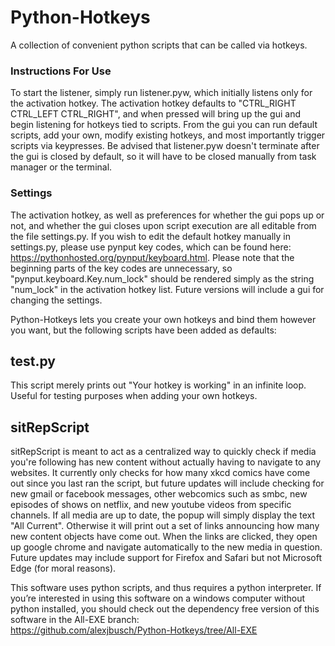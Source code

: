 # Python-Hotkeys
A collection of convenient python scripts that can be called via hotkeys.

### Instructions For Use
To start the listener, simply run listener.pyw, which initially listens only for the activation hotkey. The activation hotkey defaults to "CTRL_RIGHT  CTRL_LEFT  CTRL_RIGHT", and when pressed will bring up the gui and begin listening for hotkeys tied to scripts.  From the gui you can run default scripts, add your own, modify existing hotkeys, and most importantly trigger scripts via keypresses. Be advised that listener.pyw doesn't terminate after the gui is closed by default, so it will have to be closed manually from task manager or the terminal.  

### Settings
The activation hotkey, as well as preferences for whether the gui pops up or not, and whether the gui closes upon script execution are all editable from the file settings.py.  If you wish to edit the default hotkey manually in settings.py, please use pynput key codes, which can be found here: https://pythonhosted.org/pynput/keyboard.html.  Please note that the beginning parts of the key codes are unnecessary, so "pynput.keyboard.Key.num_lock" should be rendered simply as the string "num_lock" in the activation hotkey list.  Future versions will include a gui for changing the settings. 

Python-Hotkeys lets you create your own hotkeys and bind them however you want, but the following scripts have been added as defaults:
## test.py
This script merely prints out "Your hotkey is working" in an infinite loop.  Useful for testing purposes when adding your own hotkeys.

## sitRepScript
sitRepScript is meant to act as a centralized way to quickly check if media you're following has new content without actually having to navigate to any websites.  It currently only checks for how many xkcd comics have come out since you last ran the script, but future updates will include checking for new gmail or facebook messages, other webcomics such as smbc, new episodes of shows on netflix, and new youtube videos from specific channels.  If all media are up to date, the popup will simply display the text "All Current".  Otherwise it will print out a set of links announcing how many new content objects have come out.  When the links are clicked, they open up google chrome and navigate automatically to the new media in question.  Future updates may include support for Firefox and Safari but not Microsoft Edge (for moral reasons).  

This software uses python scripts, and thus requires a python interpreter.
If you’re interested in using this software on a windows computer without python installed, you should check out the dependency free version of this software in the All-EXE branch:  
https://github.com/alexjbusch/Python-Hotkeys/tree/All-EXE

